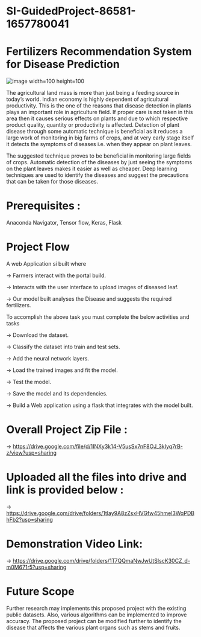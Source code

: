 # SI-GuidedProject-86581-1657780041
# Fertilizers Recommendation System for Disease Prediction

![image](https://user-images.githubusercontent.com/108072685/179996659-a990e1a3-9988-4305-a61f-c5a84e263bd1.png) width=100 height=100

The agricultural land mass is more than just being a feeding source in today’s world. Indian economy is highly dependent of agricultural productivity. This is the one of the reasons that disease detection in plants plays an important role in agriculture field. If proper care is not taken in this area then it causes serious effects on plants and due to which respective product quality, quantity or productivity is affected. Detection of plant disease through some automatic technique is beneficial as it reduces a large work of monitoring in big farms of crops, and at very early stage itself it detects the symptoms of diseases i.e. when they appear on plant leaves. 

The suggested technique proves to be beneficial in monitoring large fields of crops. Automatic detection of the diseases by just seeing the symptoms on the plant leaves makes it easier as well as cheaper. Deep learning techniques are used to identify the diseases and suggest the precautions that can be taken for those diseases.

# Prerequisites :
Anaconda Navigator,
Tensor flow,
Keras,
Flask

# Project Flow
A web Application si built  where 

-> Farmers interact with the portal build.

-> Interacts with the user interface to upload images of diseased leaf.

-> Our model built analyses the Disease and suggests the required fertilizers.

To accomplish the above task you must complete the below activities and tasks 

-> Download the dataset.

-> Classify the dataset into train and test sets.

-> Add the neural network layers.

-> Load the trained images and fit the model.

-> Test the model.

-> Save the model and its dependencies.

-> Build a Web application using a flask that integrates with the model built.

# Overall Project Zip File :
-> https://drive.google.com/file/d/1INXy3k14-V5usSx7nF8OJ_3kIyq7rB-z/view?usp=sharing

# Uploaded all the files into drive and link is provided below :
-> https://drive.google.com/drive/folders/1tlay9A8zZsxHVGfw45hmel3WqPDBhFb2?usp=sharing

# Demonstration Video Link:
-> https://drive.google.com/drive/folders/1T7QQmaNwJwUtSIscK30CZ_d-m0M671r5?usp=sharing

# Future Scope
Further research may implements this proposed project with the existing public datasets. Also, various algorithms can be implemented to improve accuracy. The proposed project can be modified further to identify the disease that affects the various plant organs such as stems and fruits.
